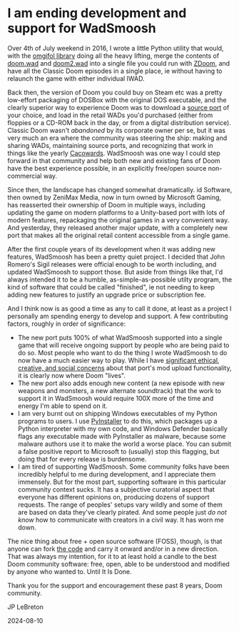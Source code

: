 # I am ending development and support for WadSmoosh

Over 4th of July weekend in 2016, I wrote a little Python utility that would, with the [omgifol library](https://github.com/devinacker/omgifol) doing all the heavy lifting, merge the contents of [doom.wad](https://doomwiki.org/wiki/DOOM.WAD) and [doom2.wad](https://doomwiki.org/wiki/DOOM2.WAD) into a single file you could run with [ZDoom](https://doomwiki.org/wiki/ZDoom), and have all the Classic Doom episodes in a single place, ie without having to relaunch the game with either individual IWAD.

Back then, the version of Doom you could buy on Steam etc was a pretty low-effort packaging of DOSBox with the original DOS executable, and the clearly superior way to experience Doom was to download a [source port](https://doomwiki.org/wiki/Source_port) of your choice, and load in the retail WADs you'd purchased (either from floppies or a CD-ROM back in the day, or from a digital distribution service). Classic Doom wasn't *abandoned* by its corporate owner per se, but it was very much an era where the community was steering the ship: making and sharing WADs, maintaining source ports, and recognizing that work in things like the yearly [Cacowards](https://www.doomworld.com/cacowards). WadSmoosh was one way I could step forward in that community and help both new and existing fans of Doom have the best experience possible, in an explicitly free/open source non-commercial way.

Since then, the landscape has changed somewhat dramatically. id Software, then owned by ZeniMax Media, now in turn owned by Microsoft Gaming, has reasserted their ownership of Doom in multiple ways, including updating the game on modern platforms to a Unity-based port with lots of modern features, repackaging the original games in a very convenient way. And yesterday, they released another major update, with a completely new port that makes all the original retail content accessible from a single game.

After the first couple years of its development when it was adding new features, WadSmoosh has been a pretty quiet project. I decided that John Romero's Sigil releases were official enough to be worth including, and updated WadSmoosh to support those. But aside from things like that, I'd always intended it to be a humble, as-simple-as-possible utilty program, the kind of software that could be called "finished", ie not needing to keep adding new features to justify an upgrade price or subscription fee.

And I think now is as good a time as any to call it done, at least as a project I personally am spending energy to develop and support. A few contributing factors, roughly in order of significance:
* The new port puts 100% of what WadSmoosh supported into a single game that will receive ongoing support by people who are being paid to do so. Most people who want to do the thing I wrote WadSmoosh to do now have a much easier way to play. While I have [significant ethical, creative, and social concerns](https://cohost.org/vectorpoem/post/7228939-okay-i-ve-slept-on) about that port's mod upload functionality, it is clearly now where Doom "lives".
* The new port also adds enough new content (a new episode with new weapons and monsters, a new alternate soundtrack) that the work to support it in WadSmoosh would require 100X more of the time and energy I'm able to spend on it.
* I am very burnt out on shipping Windows executables of my Python programs to users. I use [PyInstaller](https://pyinstaller.org) to do this, which packages up a Python interpreter with my own code, and Windows Defender basically flags any executable made with PyInstaller as malware, because some malware authors use it to make the world a worse place. You can submit a false positive report to Microsoft to (usually) stop this flagging, but doing that for every release is burdensome.
* I am tired of supporting WadSmoosh. Some community folks have been incredibly helpful to me during development, and I appreciate them immensely. But for the most part, supporting software in this particular community context sucks. It has a subjective curatorial aspect that everyone has different opinions on, producing dozens of support requests. The range of peoples' setups vary wildly and some of them are based on data they've clearly pirated. And some people just *do not know* how to communicate with creators in a civil way. It has worn me down.

The nice thing about free + open source software (FOSS), though, is that anyone can fork [the code](https://heptapod.host/jp-lebreton/wadsmoosh) and carry it onward and/or in a new direction. That was always my intention, for it to at least hold a candle to the best Doom community software: free, open, able to be understood and modified by anyone who wanted to. Until It Is Done.

Thank you for the support and encouragement these past 8 years, Doom community.


JP LeBreton

2024-08-10
